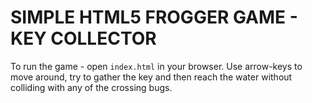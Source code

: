 SIMPLE HTML5 FROGGER GAME - KEY COLLECTOR
=========================================

To run the game - open `index.html` in your browser. Use arrow-keys to move around,
try to gather the key and then reach the water without colliding with any of the crossing bugs.
